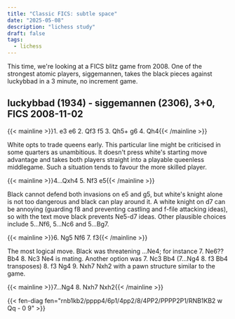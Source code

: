 ```yaml
---
title: "Classic FICS: subtle space"
date: "2025-05-08"
description: "lichess study"
draft: false
tags:
  - lichess
---
```

This time, we're looking at a FICS blitz game from 2008. One of the strongest atomic players, siggemannen, takes the black pieces against luckybbad in a 3 minute, no increment game.

## luckybbad (1934) - siggemannen (2306), 3+0, FICS 2008-11-02 ##

{{< mainline >}}1. e3 e6 2. Qf3 f5 3. Qh5+ g6 4. Qh4{{< /mainline >}}

White opts to trade queens early. This particular line might be criticised in some quarters as unambitious. It doesn't press white's starting move advantage and takes both players straight into a playable queenless middlegame. Such a situation tends to favour the more skilled player.

{{< mainline >}}4...Qxh4 5. Nf3 e5{{< /mainline >}}

Black cannot defend both invasions on e5 and g5, but white's knight alone is not too dangerous and black can play around it. A white knight on d7 can be annoying (guarding f8 and preventing castling and f-file attacking ideas), so with the text move black prevents Ne5-d7 ideas. Other plausible choices include 5...Nf6, 5...Nc6 and 5...Bg7.

{{< mainline >}}6. Ng5 Nf6 7. f3{{< /mainline >}}

The most logical move. Black was threatening ...Ne4; for instance 7. Ne6?? Bb4 8. Nc3 Ne4 is mating. Another option was 7. Nc3 Bb4 (7...Ng4 8. f3 Bb4 transposes) 8. f3 Ng4 9. Nxh7 Nxh2 with a pawn structure similar to the game.

{{< mainline >}}7...Ng4 8. Nxh7 Nxh2{{< /mainline >}}

{{< fen-diag fen="rnb1kb2/pppp4/6p1/4pp2/8/4PP2/PPPP2P1/RNB1KB2 w Qq - 0 9" >}}



